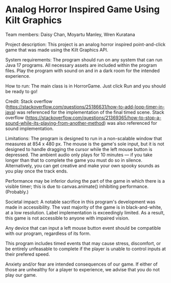 # Analog Horror Inspired Game Using Kilt Graphics

Team members: Daisy Chan, Moyartu Manley, Wren Kuratana

Project description: This project is an analog horror inspired point-and-click game that was made using the Kilt Graphics API.

System requirements: The program should run on any system that can run Java 17 programs. All necessary assets are included within the program files. Play the program with sound on and in a dark room for the intended experience.

How to run: The main class is in HorrorGame. Just click Run and you should be ready to go!

Credit: Stack overflow (https://stackoverflow.com/questions/25186631/how-to-add-loop-timer-in-java) was referenced for the implementation of the final timed scene. Stack overflow (https://stackoverflow.com/questions/21369365/how-to-stop-a-sound-while-its-playing-from-another-method) was also referenced for sound implementation.

Limitations: The program is designed to run in a non-scalable window that measures at 854 x 480 px. The mouse is the game's sole input, but it is not designed to handle dragging the cursor while the left mouse button is depressed. The ambient audio only plays for 10 minutes — if you take longer than that to complete the game you must do so in silence. Alternatively, you can get creative and make your own spooky sounds as you play once the track ends.

Performance may be inferior during the part of the game in which there is a visible timer; this is due to canvas.animate() inhibiting performance. (Probably.)

Societal impact: A notable sacrifice in this program's development was made in accessibility. The vast majority of the game is in black-and-white, at a low resolution. Label implementation is exceedingly limited. As a result, this game is not accessible to anyone with impaired vision. 

Any device that can input a left mouse button event should be compatible with our program, regardless of its form.

This program includes timed events that may cause stress, discomfort, or be entirely unfeasable to complete if the player is unable to control inputs at their prefered speed.

Anxiety and/or fear are intended consequences of our game. If either of those are unhealthy for a player to experience, we advise that you do not play our game.